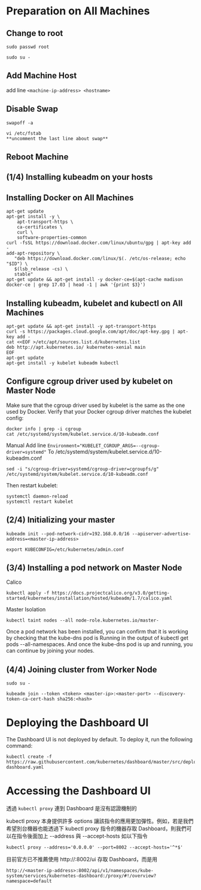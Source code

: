# Preparation on All Machines
## Change to root
`sudo passwd root`

`sudo su -`

## Add Machine Host
add line `<machine-ip-address> <hostname>`

## Disable Swap
`swapoff -a`

```
vi /etc/fstab 
**uncomment the last line about swap**
```

## Reboot Machine

## (1/4) Installing kubeadm on your hosts

## Installing Docker on All Machines
```
apt-get update
apt-get install -y \
    apt-transport-https \
    ca-certificates \
    curl \
    software-properties-common
curl -fsSL https://download.docker.com/linux/ubuntu/gpg | apt-key add -
add-apt-repository \
   "deb https://download.docker.com/linux/$(. /etc/os-release; echo "$ID") \
   $(lsb_release -cs) \
   stable"
apt-get update && apt-get install -y docker-ce=$(apt-cache madison docker-ce | grep 17.03 | head -1 | awk '{print $3}')
```

## Installing kubeadm, kubelet and kubectl on All Machines
```
apt-get update && apt-get install -y apt-transport-https
curl -s https://packages.cloud.google.com/apt/doc/apt-key.gpg | apt-key add -
cat <<EOF >/etc/apt/sources.list.d/kubernetes.list
deb http://apt.kubernetes.io/ kubernetes-xenial main
EOF
apt-get update
apt-get install -y kubelet kubeadm kubectl
```

## Configure cgroup driver used by kubelet on Master Node
Make sure that the cgroup driver used by kubelet is the same as the one used by Docker. Verify that your Docker cgroup driver matches the kubelet config:
```
docker info | grep -i cgroup
cat /etc/systemd/system/kubelet.service.d/10-kubeadm.conf
```
Manual Add line
`Environment="KUBELET_CGROUP_ARGS=--cgroup-driver=systemd"`
To /etc/systemd/system/kubelet.service.d/10-kubeadm.conf
```
sed -i "s/cgroup-driver=systemd/cgroup-driver=cgroupfs/g" /etc/systemd/system/kubelet.service.d/10-kubeadm.conf
```
Then restart kubelet:
```
systemctl daemon-reload
systemctl restart kubelet
```

## (2/4) Initializing your master
`kubeadm init --pod-network-cidr=192.168.0.0/16 --apiserver-advertise-address=<master-ip-address>`

`export KUBECONFIG=/etc/kubernetes/admin.conf`

## (3/4) Installing a pod network on Master Node
Calico

`kubectl apply -f https://docs.projectcalico.org/v3.0/getting-started/kubernetes/installation/hosted/kubeadm/1.7/calico.yaml`

Master Isolation

`kubectl taint nodes --all node-role.kubernetes.io/master-`

Once a pod network has been installed, you can confirm that it is working by checking that the kube-dns pod is Running in the output of kubectl get pods --all-namespaces. And once the kube-dns pod is up and running, you can continue by joining your nodes.

## (4/4) Joining cluster from Worker Node

`sudo su -`
```
kubeadm join --token <token> <master-ip>:<master-port> --discovery-token-ca-cert-hash sha256:<hash>
```

# Deploying the Dashboard UI

The Dashboard UI is not deployed by default. To deploy it, run the following command:
```
kubectl create -f https://raw.githubusercontent.com/kubernetes/dashboard/master/src/deploy/recommended/kubernetes-dashboard.yaml
```

# Accessing the Dashboard UI

透過 `kubectl proxy` 連到 Dashboard 是沒有認證機制的

kubectl proxy 本身提供許多 options 讓該指令的應用更加彈性。例如，若是我們希望別台機器也能透過下 kubectl proxy 指令的機器存取 Dashboard，則我們可以在指令後面加上 --address 與 --accept-hosts 如以下指令
```
kubectl proxy --address='0.0.0.0' --port=8002 --accept-hosts='^*$'
```

目前官方已不推薦使用 http://<master-ip-address>:8002/ui 存取 Dashboard，而是用
```
http://<master-ip-address>:8002/api/v1/namespaces/kube-system/services/kubernetes-dashboard:/proxy/#!/overview?namespace=default
```